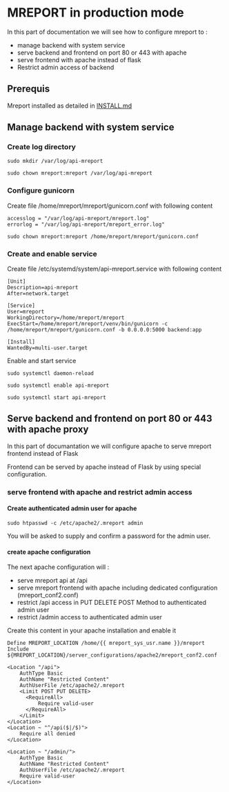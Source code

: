 # MREPORT in production mode

In this part of documentation we will see how to configure mreport to :

 * manage backend with system service
 * serve backend and frontend on port 80 or 443 with apache
 * serve frontend with apache instead of flask
 * Restrict admin access of backend


## Prerequis

Mreport installed as detailed in [INSTALL.md](INSTALL.md)

## Manage backend with system service

### Create log directory

``sudo mkdir /var/log/api-mreport``

``sudo chown mreport:mreport /var/log/api-mreport``


### Configure gunicorn

Create file /home/mreport/mreport/gunicorn.conf with following content

```
accesslog = "/var/log/api-mreport/mreport.log"
errorlog = "/var/log/api-mreport/mreport_error.log"
```

``sudo chown mreport:mreport /home/mreport/mreport/gunicorn.conf``

### Create and enable service

Create file /etc/systemd/system/api-mreport.service with following content

```
[Unit]
Description=api-mreport
After=network.target

[Service]
User=mreport
WorkingDirectory=/home/mreport/mreport
ExecStart=/home/mreport/mreport/venv/bin/gunicorn -c /home/mreport/mreport/gunicorn.conf -b 0.0.0.0:5000 backend:app

[Install]
WantedBy=multi-user.target
```

Enable and start service

``sudo systemctl daemon-reload``

``sudo systemctl enable api-mreport``

``sudo systemctl start api-mreport``


## Serve backend and frontend on port 80 or 443 with apache proxy

In this part of documantation we will configure apache to serve mreport frontend instead of Flask

Frontend can be served by apache instead of Flask by using special configuration.

### serve frontend with apache and restrict admin access

#### Create authenticated admin user for apache

``sudo htpasswd -c /etc/apache2/.mreport admin``

You will be asked to supply and confirm a password for the admin user.

#### create apache configuration

The next apache configuration will :

 * serve mreport api at /api
 * serve mreport frontend with apache including dedicated configuration (mreport_conf2.conf)
 * restrict /api access in PUT DELETE POST Method to authenticated admin user
 * restrict /admin access to authenticated admin user

Create this content in your apache installation and enable it

```
Define MREPORT_LOCATION /home/{{ mreport_sys_usr.name }}/mreport
Include ${MREPORT_LOCATION}/server_configurations/apache2/mreport_conf2.conf

<Location "/api">
    AuthType Basic
    AuthName "Restricted Content"
    AuthUserFile /etc/apache2/.mreport
    <Limit POST PUT DELETE>
      <RequireAll>          
          Require valid-user
      </RequireAll>
    </Limit>
</Location>
<Location ~ "^/api($|/$)">
    Require all denied
</Location>

<Location ~ "/admin/">
    AuthType Basic
    AuthName "Restricted Content"
    AuthUserFile /etc/apache2/.mreport
    Require valid-user 
</Location>
```
